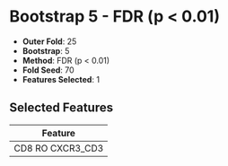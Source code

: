 # Bootstrap 5 - FDR (p < 0.01)

- **Outer Fold**: 25
- **Bootstrap**: 5
- **Method**: FDR (p < 0.01)
- **Fold Seed**: 70
- **Features Selected**: 1

## Selected Features

| Feature |
|---------|
| CD8 RO CXCR3_CD3 |
